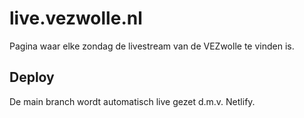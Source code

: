 # live.vezwolle.nl

Pagina waar elke zondag de livestream van de VEZwolle te vinden is.

## Deploy
De main branch wordt automatisch live gezet d.m.v. Netlify.
